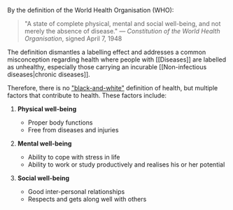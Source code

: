By the definition of the World Health Organisation (WHO):

> "A state of complete physical, mental and social well-being, and not merely the absence of disease." — *Constitution of the World Health Organisation*, signed April 7, 1948

The definition dismantles a <span class="hi-blue">labelling effect</span> and addresses a common misconception regarding health where people with [[Diseases]] are labelled as unhealthy, especially those carrying an incurable [[Non-infectious diseases|chronic diseases]].

Therefore, there is no <u>"black-and-white"</u> definition of health, but multiple factors that contribute to health. These factors include:
1. **Physical well-being**
	- Proper body functions
	- Free from diseases and injuries

2. **Mental well-being**
	- Ability to cope with stress in life
	- Ability to work or study productively and realises his or her potential

3. **Social well-being**
	- Good inter-personal relationships
	- Respects and gets along well with others

